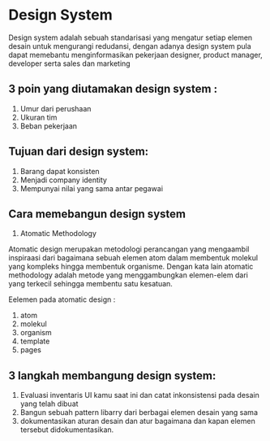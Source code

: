 # Design System
Design system adalah sebuah standarisasi yang mengatur setiap elemen desain untuk mengurangi redudansi, dengan adanya design system pula dapat memebantu menginformasikan pekerjaan designer, product manager, developer serta sales dan marketing

## 3 poin yang diutamakan design system :
1. Umur dari perushaan
2. Ukuran tim
3. Beban pekerjaan

## Tujuan dari design system:
1. Barang dapat konsisten
2. Menjadi company identity
3. Mempunyai nilai yang sama antar pegawai

## Cara memebangun design system

1. Atomatic Methodology

Atomatic design merupakan metodologi perancangan yang mengaambil inspiraasi dari bagaimana sebuah elemen atom dalam membentuk molekul yang kompleks hingga membentuk organisme. Dengan kata lain atomatic methodology adalah metode yang menggambungkan elemen-elem dari yang terkecil sehingga membentu satu kesatuan.

Eelemen pada atomatic design :
1. atom
2. molekul
3. organism
4. template
5. pages

## 3 langkah membangung design system:
1. Evaluasi inventaris UI kamu saat ini dan catat inkonsistensi pada desain yang telah dibuat
2. Bangun sebuah pattern libarry dari berbagai elemen desain yang sama
3. dokumentasikan aturan desain dan atur bagaimana dan kapan elemen tersebut didokumentasikan.



